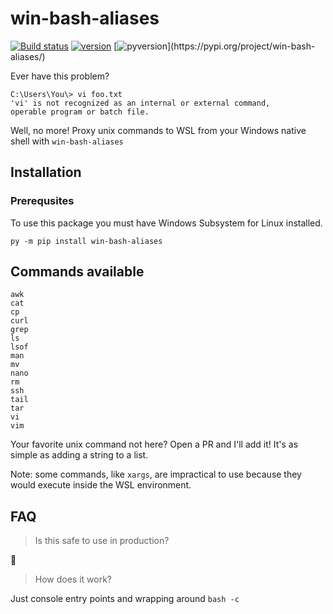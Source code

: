 # win-bash-aliases

[![Build status](https://ci.appveyor.com/api/projects/status/1d6m12gd2abb7ndu/branch/master?svg=true)](https://ci.appveyor.com/project/spyoungtech/win-bash-aliases/branch/master)
[![version](https://img.shields.io/pypi/v/win-bash-aliases.svg?colorB=blue)](https://pypi.org/project/win-aliases/) 
[![pyversion](https://img.shields.io/pypi/pyversions/win-bash-aliases.svg?)](https://pypi.org/project/win-bash-aliases/) 


Ever have this problem?

```
C:\Users\You\> vi foo.txt
'vi' is not recognized as an internal or external command,
operable program or batch file.
```

Well, no more! Proxy unix commands to WSL from your Windows native shell with `win-bash-aliases`

## Installation

### Prerequsites

To use this package you must have Windows Subsystem for Linux installed.

```
py -m pip install win-bash-aliases
```

## Commands available

```
awk
cat
cp
curl
grep
ls
lsof
man
mv
nano
rm
ssh
tail
tar
vi
vim
```

Your favorite unix command not here? Open a PR and I'll add it! It's as simple as adding a string to a list.

Note: some commands, like `xargs`, are impractical to use because they would execute inside the WSL environment.

## FAQ

> Is this safe to use in production?

🤷

> How does it work?

Just console entry points and wrapping around `bash -c`
